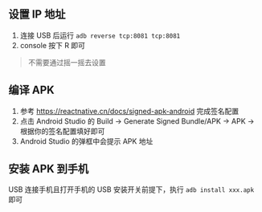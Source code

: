## 设置 IP 地址
1. 连接 USB 后运行 `adb reverse tcp:8081 tcp:8081`
2. console 按下 R 即可

> 不需要通过摇一摇去设置

## 编译 APK
1. 参考 https://reactnative.cn/docs/signed-apk-android 完成签名配置
2. 点击 Android Studio 的 Build -> Generate Signed Bundle/APK -> APK -> 根据你的签名配置填好即可
3. Android Studio 的弹框中会提示 APK 地址

## 安装 APK 到手机
USB 连接手机且打开手机的 USB 安装开关前提下，执行 `adb install xxx.apk` 即可